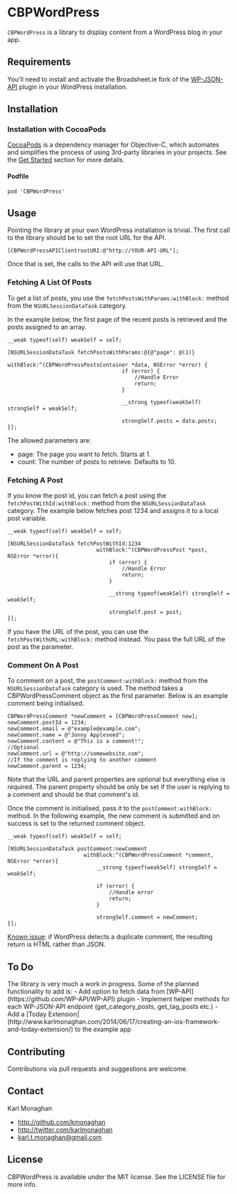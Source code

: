 # CBPWordPress

`CBPWordPress` is a library to display content from a WordPress blog in your app.

## Requirements
You'll need to install and activate the Broadsheet.ie fork of the [WP-JSON-API](https://github.com/Broadsheetie/wp-json-api) plugin in your WordPress installation.

## Installation

### Installation with CocoaPods

[CocoaPods](http://cocoapods.org/) is a dependency manager for Objective-C, which automates and simplifies the process of using 3rd-party libraries in your projects. See the [Get Started](http://cocoapods.org/#get_started) section for more details.

#### Podfile
```
pod 'CBPWordPress'
```

## Usage
Pointing the library at your own WordPress installation is trivial. The first call to the library should be to set the root URL for the API.
```
[CBPWordPressAPIClientrootURI:@"http://YOUR-API-URL"];
```
Once that is set, the calls to the API will use that URL.

### Fetching A List Of Posts
To get a list of posts, you use the `fetchPostsWithParams:withBlock:` method from the `NSURLSessionDataTask` category.

In the example below, the first page of the recent posts is retrieved and the posts assigned to an array.

```
__weak typeof(self) weakSelf = self;

[NSURLSessionDataTask fetchPostsWithParams:@{@"page": @(1)}
                                 withBlock:^(CBPWordPressPostsContainer *data, NSError *error) {
                                    if (error) {
                                        //Handle Error
                                        return;
                                    }

                                    __strong typeof(weakSelf) strongSelf = weakSelf;

                                    strongSelf.posts = data.posts;
}];
```

The allowed parameters are:
- page: The page you want to fetch. Starts at 1.
- count: The number of posts to retrieve. Defaults to 10.

### Fetching A Post
If you know the post id, you can fetch a post using the `fetchPostWithId:withBlock:` method from the `NSURLSessionDataTask` category. The example below fetches post 1234 and assigns it to a local post variable.

```
__weak typeof(self) weakSelf = self;

[NSURLSessionDataTask fetchPostWithId:1234
                            withBlock:^(CBPWordPressPost *post, NSError *error){
                                if (error) {
                                    //Handle Error
                                    return;
                                }

                                __strong typeof(weakSelf) strongSelf = weakSelf;

                                strongSelf.post = post;
}];

```

If you have the URL of the post, you can use the `fetchPostWithURL:withBlock:` method instead. You pass the full URL of the post as the parameter.

### Comment On A Post
To comment on a post, the `postComment:withBlock:` method from the `NSURLSessionDataTask` category is used. The method takes a CBPWordPressComment object as the first parameter. Below is an example comment being initialised.

```
CBPWordPressComment *newComment = [CBPWordPressComment new];
newComment.postId = 1234;
newComment.email = @"example@example.com";
newComment.name = @"Jonny Appleseed";
newComment.content = @"This is a comment!";
//Optional
newComment.url = @"http://somewebsite.com";
//If the comment is replying to another comment
newComment.parent = 1234;
```

Note that the URL and parent properties are optional but everything else is required. The parent property should be only be set if the user is replying to a comment and should be that comment's id.

Once the comment is initialised, pass it to the `postComment:withBlock:` method. In the following example, the new comment is submitted and on success is set to the returned comment object.

```
__weak typeof(self) weakSelf = self;

[NSURLSessionDataTask postComment:newComment
                        withBlock:^(CBPWordPressComment *comment, NSError *error){
                            __strong typeof(weakSelf) strongSelf = weakSelf;

                            if (error) {
                                //Handle error
                                return;
                            }

                            strongSelf.comment = newComment;
}];
```

[Known issue](https://github.com/kmonaghan/CBPWordPress/issues/9): if WordPress detects a duplicate comment, the resulting return is HTML rather than JSON.
<h2>To Do</h2>
The library is very much a work in progress. Some of the planned functionality to add is:
- Add option to fetch data from [WP-API](https://github.com/WP-API/WP-API) plugin
- Implement helper methods for each WP-JSON-API endpoint (get_category_posts, get_tag_posts etc.)
- Add a [Today Extension](http://www.karlmonaghan.com/2014/06/17/creating-an-ios-framework-and-today-extension/) to the example app

## Contributing
Contributions via pull requests and suggestions are welcome.

## Contact

Karl Monaghan
- http://github.com/kmonaghan
- http://twitter.com/karlmonaghan
- karl.t.monaghan@gmail.com

## License

CBPWordPress is available under the MIT license. See the LICENSE file for more info.

